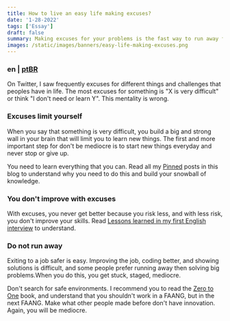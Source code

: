```yaml
---
title: How to live an easy life making excuses?
date: '1-28-2022'
tags: ['Essay']
draft: false
summary: Making excuses for your problems is the fast way to run away from hard things.
images: /static/images/banners/easy-life-making-excuses.png
---
```


### en | [ptBR](/blog/ptBR/vida-facil-com-desculpas)

On Twitter, I saw frequently excuses for different things and challenges that peoples have in life. The most excuses for something is "X is very difficult" or think "I don't need or learn Y". This mentality is wrong.

### Excuses limit yourself

When you say that something is very difficult, you build a big and strong wall in your brain that will limit you to learn new things. The first and more important step for don't be mediocre is to start new things everyday and never stop or give up.

You need to learn everything that you can. Read all my [Pinned](/pinned) posts in this blog to understand why you need to do this and build your snowball of knowledge.

### You don't improve with excuses

With excuses, you never get better because you risk less, and with less risk, you don't improve your skills. Read [Lessons learned in my first English interview](/blog/my-first-english-interview) to understand.

### Do not run away

Exiting to a job safer is easy. Improving the job, coding better, and showing solutions is difficult, and some people prefer running away then solving big problems.When you do this, you get stuck, staged, mediocre.

Don't search for safe environments. I recommend you to read the [Zero to One](https://www.amazon.com/Zero-One-Notes-Startups-Future/dp/0804139296) book, and understand that you shouldn't work in a FAANG, but in the next FAANG. Make what other people made before don't have innovation. Again, you will be mediocre.
